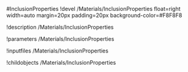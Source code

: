 <!-- MOOSE Object Documentation Stub: Remove this when content is added. -->
#InclusionProperties
!devel /Materials/InclusionProperties float=right width=auto margin=20px padding=20px background-color=#F8F8F8

!description /Materials/InclusionProperties

!parameters /Materials/InclusionProperties

!inputfiles /Materials/InclusionProperties

!childobjects /Materials/InclusionProperties
